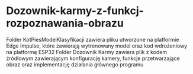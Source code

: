 # Dozownik-karmy-z-funkcj-rozpoznawania-obrazu
Folder KotPiesModelKlasyfikacji zawiera pliku utworzone na platformie Edge Impulse, które zawierają wytrenowany model oraz kod  wdrożeniowy na platformę ESP32
Folder Dozownik Karmy zawiera plik z kodem źródłowym zawierającym konfigurację kamery, funkcje przetwarzające obraz oraz implementację działania głównego programu
